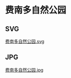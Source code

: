# 费南多自然公园

## SVG
[费南多自然公园.svg](https://github.com/EdwardWoodhub/GameTheHunter/blob/main/%E8%B4%B9%E5%8D%97%E5%A4%9A%E8%87%AA%E7%84%B6%E5%85%AC%E5%9B%AD.svg)



## JPG
[费南多自然公园.jpg](https://github.com/EdwardWoodhub/GameTheHunter/blob/main/%E8%B4%B9%E5%8D%97%E5%A4%9A%E8%87%AA%E7%84%B6%E5%85%AC%E5%9B%AD.jpg)

